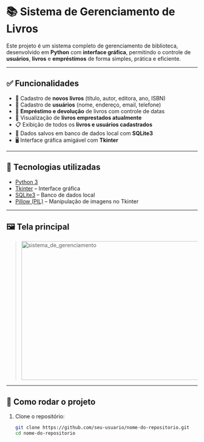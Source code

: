 # 📚 Sistema de Gerenciamento de Livros

Este projeto é um sistema completo de gerenciamento de biblioteca, desenvolvido em **Python** com **interface gráfica**, permitindo o controle de **usuários**, **livros** e **empréstimos** de forma simples, prática e eficiente.

---

## ✅ Funcionalidades

- 📘 Cadastro de **novos livros** (título, autor, editora, ano, ISBN)
- 👤 Cadastro de **usuários** (nome, endereço, email, telefone)
- 🔄 **Empréstimo e devolução** de livros com controle de datas
- 👀 Visualização de **livros emprestados atualmente**
- 📋 Exibição de todos os **livros e usuários cadastrados**
- 💾 Dados salvos em banco de dados local com **SQLite3**
- 🖥 Interface gráfica amigável com **Tkinter**

---

## 🧰 Tecnologias utilizadas

- [Python 3](https://www.python.org/)
- [Tkinter](https://docs.python.org/3/library/tkinter.html) – Interface gráfica
- [SQLite3](https://www.sqlite.org/index.html) – Banco de dados local
- [Pillow (PIL)](https://python-pillow.org/) – Manipulação de imagens no Tkinter

---

## 🖼️ Tela principal

> <img width="770" height="365" alt="sistema_de_gerenciamento" src="https://github.com/user-attachments/assets/5f290078-e083-4b80-8d74-4c8394572f05" />


---

## 🚀 Como rodar o projeto

1. Clone o repositório:
   ```bash
   git clone https://github.com/seu-usuario/nome-do-repositorio.git
   cd nome-do-repositorio
